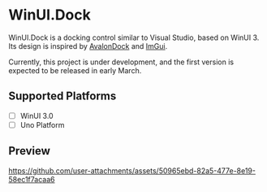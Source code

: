 ﻿# WinUI.Dock

WinUI.Dock is a docking control similar to Visual Studio, based on WinUI 3. Its design is inspired by [AvalonDock](https://github.com/Dirkster99/AvalonDock) and [ImGui](https://github.com/ocornut/imgui).

Currently, this project is under development, and the first version is expected to be released in early March.

## Supported Platforms
- [ ] WinUI 3.0
- [ ] Uno Platform

## Preview
https://github.com/user-attachments/assets/50965ebd-82a5-477e-8e19-58ec1f7acaa6
